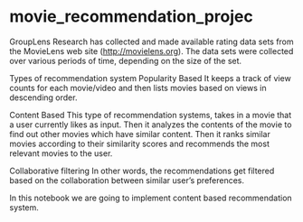 # movie_recommendation_projec
GroupLens Research has collected and made available rating data sets from the MovieLens web site (http://movielens.org). The data sets were collected over various periods of time, depending on the size of the set.

Types of recommendation system
Popularity Based
It keeps a track of view counts for each movie/video and then lists movies based on views in descending order.

Content Based
This type of recommendation systems, takes in a movie that a user currently likes as input. Then it analyzes the contents of the movie to find out other movies which have similar content. Then it ranks similar movies according to their similarity scores and recommends the most relevant movies to the user.

Collaborative filtering
In other words, the recommendations get filtered based on the collaboration between similar user’s preferences.

In this notebook we are going to implement content based recommendation system.
